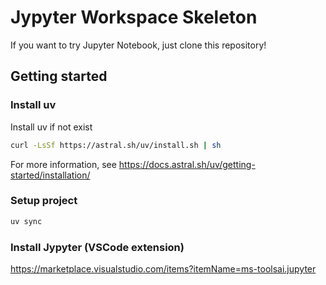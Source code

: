 # Jypyter Workspace Skeleton

If you want to try Jupyter Notebook, just clone this repository!

## Getting started

### Install uv

Install uv if not exist

```sh
curl -LsSf https://astral.sh/uv/install.sh | sh
```
For more information, see https://docs.astral.sh/uv/getting-started/installation/

### Setup project

```sh
uv sync
```

### Install Jypyter (VSCode extension)

https://marketplace.visualstudio.com/items?itemName=ms-toolsai.jupyter
